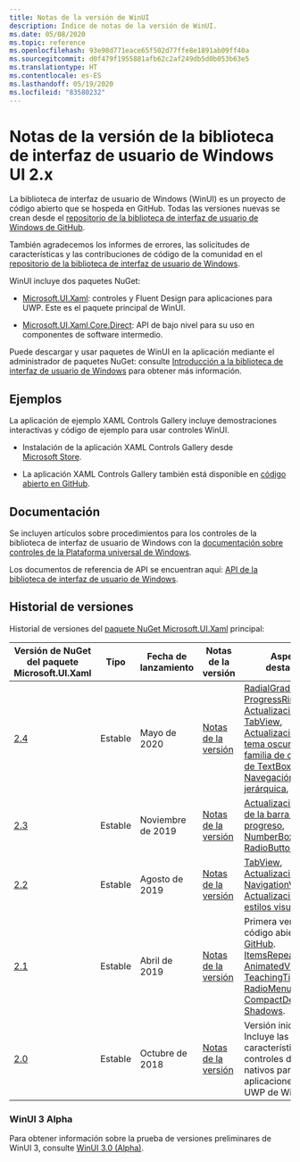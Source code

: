 ```yaml
---
title: Notas de la versión de WinUI
description: Índice de notas de la versión de WinUI.
ms.date: 05/08/2020
ms.topic: reference
ms.openlocfilehash: 93e98d771eace65f502d77ffe8e1891ab09ff40a
ms.sourcegitcommit: d0f479f1955881afb62c2af249db5d0b053b63e5
ms.translationtype: HT
ms.contentlocale: es-ES
ms.lasthandoff: 05/19/2020
ms.locfileid: "83580232"
---
```

# <a name="windows-ui-library-2x-release-notes"></a>Notas de la versión de la biblioteca de interfaz de usuario de Windows UI 2.x

La biblioteca de interfaz de usuario de Windows (WinUI) es un proyecto de código abierto que se hospeda en GitHub. Todas las versiones nuevas se crean desde el [repositorio de la biblioteca de interfaz de usuario de Windows de GitHub](https://aka.ms/winui). 

También agradecemos los informes de errores, las solicitudes de características y las contribuciones de código de la comunidad en el [repositorio de la biblioteca de interfaz de usuario de Windows](https://aka.ms/winui).

WinUI incluye dos paquetes NuGet:

* [Microsoft.UI.Xaml](https://www.nuget.org/packages/Microsoft.UI.Xaml): controles y Fluent Design para aplicaciones para UWP. Este es el paquete principal de WinUI.

* [Microsoft.UI.Xaml.Core.Direct](https://www.nuget.org/packages/Microsoft.UI.Xaml.Core.Direct): API de bajo nivel para su uso en componentes de software intermedio.

Puede descargar y usar paquetes de WinUI en la aplicación mediante el administrador de paquetes NuGet: consulte [Introducción a la biblioteca de interfaz de usuario de Windows](https://docs.microsoft.com/uwp/toolkits/winui/getting-started) para obtener más información.

## <a name="examples"></a>Ejemplos

La aplicación de ejemplo XAML Controls Gallery incluye demostraciones interactivas y código de ejemplo para usar controles WinUI.

* Instalación de la aplicación XAML Controls Gallery desde [Microsoft Store](
https://www.microsoft.com/p/xaml-controls-gallery/9msvh128x2zt).

* La aplicación XAML Controls Gallery también está disponible en [código abierto en GitHub](
https://github.com/Microsoft/Xaml-Controls-Gallery).

## <a name="documentation"></a>Documentación

Se incluyen artículos sobre procedimientos para los controles de la biblioteca de interfaz de usuario de Windows con la [documentación sobre controles de la Plataforma universal de Windows](/windows/uwp/design/controls-and-patterns/).

Los documentos de referencia de API se encuentran aquí: [API de la biblioteca de interfaz de usuario de Windows](/uwp/api/overview/winui/).

## <a name="version-history"></a>Historial de versiones

Historial de versiones del [paquete NuGet Microsoft.UI.Xaml](https://www.nuget.org/packages/Microsoft.UI.Xaml) principal:

| Versión de NuGet del paquete Microsoft.UI.Xaml | Tipo | Fecha de lanzamiento | Notas de la versión | Aspectos destacados |
| --- | --- | --- | --- | --- |
| [2.4](winui-2.4.md) | Estable | Mayo de 2020 | [Notas de la versión](winui-2.4.md) | [RadialGradientBrush](winui-2.4.md#radialgradientbrush), [ProgressRing](winui-2.4.md#progressring), [Actualizaciones de TabView](winui-2.4.md#tabview-updates), [Actualizaciones del tema oscuro a la familia de controles de TextBox ](winui-2.4.md#dark-theme-updates-to-textbox-family-of-controls), [Navegación jerárquica](winui-2.4.md#hierarchical-navigation),  |
| [2.3](winui-2.3.md) | Estable | Noviembre de 2019 | [Notas de la versión](winui-2.3.md) | [Actualización visual de la barra de progreso](winui-2.3.md#progress-bar-visual-refresh), [NumberBox](winui-2.3.md#numberbox), [RadioButtons](winui-2.3.md#radiobuttons) |
| [2.2](winui-2.2.md) | Estable | Agosto de 2019 | [Notas de la versión](winui-2.2.md) | [TabView](winui-2.2.md#tabview), [Actualizaciones de NavigationView](winui-2.2.md#navigationview-updates), [Actualizaciones de estilos visuales](winui-2.2.md#visual-style-updates)  |
| [2.1](winui-2.1.md) | Estable | Abril de 2019 | [Notas de la versión](winui-2.1.md) | Primera versión de código abierto de [GitHub](https://github.com/microsoft/microsoft-ui-xaml). <br />[ItemsRepeater](winui-2.1.md#itemsrepeater), [AnimatedVisualPlayer](winui-2.1.md#animatedvisualplayer), [TeachingTip](winui-2.1.md#teachingtip), [RadioMenuFlyoutItem](winui-2.1.md#radiomenuflyoutitem), [CompactDensity](winui-2.1.md#compactdensity), [Shadows](winui-2.1.md#shadows). |
| [2.0](winui-2.0.md) | Estable | Octubre de 2018 | [Notas de la versión](winui-2.0.md) | Versión inicial.<br>Incluye las características y los controles de Fluent nativos para las aplicaciones para UWP de Windows.  |

### <a name="winui-3-alpha"></a>WinUI 3 Alpha

Para obtener información sobre la prueba de versiones preliminares de WinUI 3, consulte [WinUI 3.0 (Alpha)](../../winui3/index.md).
